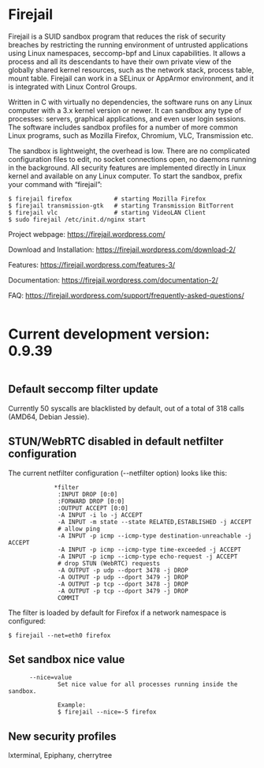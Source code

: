 # Firejail

Firejail is a SUID sandbox program that reduces the risk of security breaches by restricting
the running environment of untrusted applications using Linux namespaces, seccomp-bpf
and Linux capabilities. It allows a process and all its descendants to have their own private
view of the globally shared kernel resources, such as the network stack, process table, mount table.
Firejail can work in a SELinux or AppArmor environment, and it is integrated with Linux Control Groups.

Written in C with virtually no dependencies, the software runs on any Linux computer with a 3.x kernel
version or newer. It can sandbox any type of processes: servers, graphical applications, and even
user login sessions. The software includes sandbox profiles for a number of more common Linux programs,
such as Mozilla Firefox, Chromium, VLC, Transmission etc.

The sandbox is lightweight, the overhead is low. There are no complicated configuration files to edit,
no socket connections open, no daemons running in the background. All security features are
implemented directly in Linux kernel and available on any Linux computer. To start the sandbox,
prefix your command with “firejail”:

`````
$ firejail firefox            # starting Mozilla Firefox
$ firejail transmission-gtk   # starting Transmission BitTorrent 
$ firejail vlc                # starting VideoLAN Client
$ sudo firejail /etc/init.d/nginx start
`````
Project webpage: https://firejail.wordpress.com/

Download and Installation: https://firejail.wordpress.com/download-2/

Features: https://firejail.wordpress.com/features-3/

Documentation: https://firejail.wordpress.com/documentation-2/

FAQ: https://firejail.wordpress.com/support/frequently-asked-questions/
`````

`````
# Current development version: 0.9.39
`````

`````

## Default seccomp filter update

Currently 50 syscalls are blacklisted by default, out of a total of 318 calls (AMD64, Debian Jessie).

## STUN/WebRTC disabled in default netfilter configuration

The  current netfilter configuration (--netfilter option) looks like this:
`````
             *filter
              :INPUT DROP [0:0]
              :FORWARD DROP [0:0]
              :OUTPUT ACCEPT [0:0]
              -A INPUT -i lo -j ACCEPT
              -A INPUT -m state --state RELATED,ESTABLISHED -j ACCEPT
              # allow ping
              -A INPUT -p icmp --icmp-type destination-unreachable -j ACCEPT
              -A INPUT -p icmp --icmp-type time-exceeded -j ACCEPT
              -A INPUT -p icmp --icmp-type echo-request -j ACCEPT
              # drop STUN (WebRTC) requests
              -A OUTPUT -p udp --dport 3478 -j DROP
              -A OUTPUT -p udp --dport 3479 -j DROP
              -A OUTPUT -p tcp --dport 3478 -j DROP
              -A OUTPUT -p tcp --dport 3479 -j DROP
              COMMIT
`````

The filter is loaded by default for Firefox if a network namespace is configured:
`````
$ firejail --net=eth0 firefox
`````

## Set sandbox nice value
`````
      --nice=value
              Set nice value for all processes running inside the sandbox.

              Example:
              $ firejail --nice=-5 firefox
`````

## New security profiles

lxterminal, Epiphany, cherrytree
